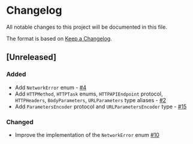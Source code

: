 # Changelog

All notable changes to this project will be documented in this file.

The format is based on [Keep a Changelog](https://keepachangelog.com/en/1.1.0/).

## [Unreleased]

### Added 

- Add `NetworkError` enum - [#4](https://github.com/ios-course/simple-network-service/pull/4)
- Add `HTTPMethod`, `HTTPTask` enums, `HTTPAPIEndpoint` protocol, `HTTPHeaders`, `BodyParameters`, `URLParameters` type aliases - [#2](https://github.com/ios-course/simple-network-service/pull/2)
- Add `ParametersEncoder` protocol and `URLParametersEncoder` type - [#15](https://github.com/ios-course/simple-network-service/pull/15)

### Changed

- Improve the implementation of the `NetworkError` enum [#10](https://github.com/ios-course/simple-network-service/pull/10)
